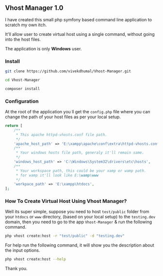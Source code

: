 ## Vhost Manager 1.0

I have created this small php symfony based command line application to scratch my own itch.

It'll allow user to create virtual host using a single command, without going into the host files.

The application is only **Windows** user.

### Install
```bash
git clone https://github.com/vivekdhumal/Vhost-Manager.git

cd Vhost-Manager

composer install
```

### Configuration

At the root of the application you ll get the `config.php` file where you can change the path of your host files as per your local setup.
```php
return [
    /**
     * This apache httpd-vhosts.conf file path.
     */
    'apache_host_path' => 'E:\xampp\apache\conf\extra\httpd-vhosts.conf',
    /**
     * Your windows hosts file path, generaly it'll remain same.
     */
    'windows_host_path' => 'C:\Windows\System32\drivers\etc\hosts',
    /**
     * Your workspace path, this could be your xamp or wamp path.
     * for wamp it'll look like E:\wamp\www
     */
    'workpace_path' => 'E:\xampp\htdocs',
];
```

### How To Create Virtual Host Using Vhost Manager?
Well its super simple, suppose you need to host `test/public` folder from your `htdocs` or `www` directory, (based on your local setup) to the `testing.dev` domain, then you need to go to the app `Vhost-Manager` & run the following command.
```bash
php vhost create:host -r "test/public" -d "testing.dev"
```
For help run the following command, it will show you the description about the input options.
```bash
php vhost create:host --help
```

Thank you.
